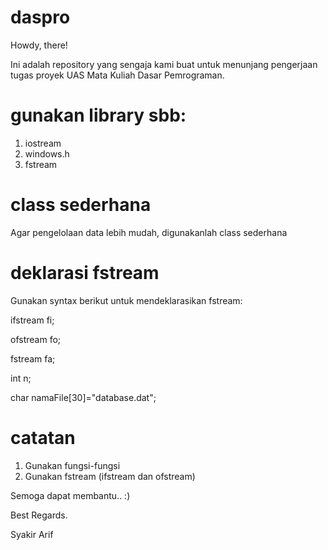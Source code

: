 # daspro

Howdy, there!

Ini adalah repository yang sengaja kami buat untuk menunjang pengerjaan tugas proyek UAS Mata Kuliah Dasar Pemrograman.


# gunakan library sbb:
1. iostream
2. windows.h
3. fstream


# class sederhana
Agar pengelolaan data lebih mudah, digunakanlah class sederhana


# deklarasi fstream
Gunakan syntax berikut untuk mendeklarasikan fstream:

ifstream fi;

ofstream fo;

fstream fa;

int n;

char namaFile[30]="database.dat";

# catatan
1. Gunakan fungsi-fungsi
2. Gunakan fstream (ifstream dan ofstream)


Semoga dapat membantu.. :)

Best Regards.

Syakir Arif
